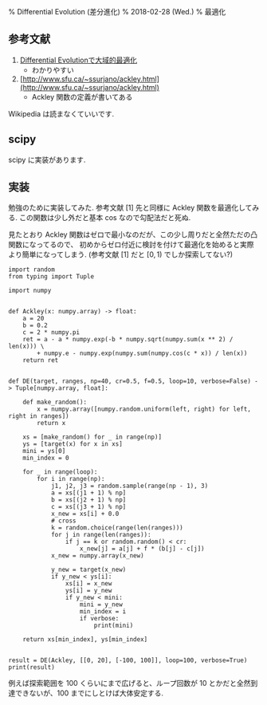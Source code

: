 % Differential Evolution (差分進化)
% 2018-02-28 (Wed.)
% 最適化

## 参考文献

1. [Differential Evolutionで大域的最適化](http://wildpie.hatenablog.com/entry/20151003/1443863102)
    - わかりやすい
1. [http://www.sfu.ca/~ssurjano/ackley.html](http://www.sfu.ca/~ssurjano/ackley.html)
    - Ackley 関数の定義が書いてある

Wikipedia は読まなくていいです.

## scipy

scipy に実装があります.

## 実装

勉強のために実装してみた.
参考文献 [1] 先と同様に Ackley 関数を最適化してみる.
この関数は少し外だと基本 cos なので勾配法だと死ぬ.

見たとおり Ackley 関数はゼロで最小なのだが、この少し周りだと全然ただの凸関数になってるので、
初めからゼロ付近に検討を付けて最適化を始めると実際より簡単になってしまう.
(参考文献 [1] だと $[0,1)$ でしか探索してない?)


```
import random
from typing import Tuple

import numpy


def Ackley(x: numpy.array) -> float:
    a = 20
    b = 0.2
    c = 2 * numpy.pi
    ret = a - a * numpy.exp(-b * numpy.sqrt(numpy.sum(x ** 2) / len(x))) \
        + numpy.e - numpy.exp(numpy.sum(numpy.cos(c * x)) / len(x))
    return ret


def DE(target, ranges, np=40, cr=0.5, f=0.5, loop=10, verbose=False) -> Tuple[numpy.array, float]:

    def make_random():
        x = numpy.array([numpy.random.uniform(left, right) for left, right in ranges])
        return x

    xs = [make_random() for _ in range(np)]
    ys = [target(x) for x in xs]
    mini = ys[0]
    min_index = 0

    for _ in range(loop):
        for i in range(np):
            j1, j2, j3 = random.sample(range(np - 1), 3)
            a = xs[(j1 + 1) % np]
            b = xs[(j2 + 1) % np]
            c = xs[(j3 + 1) % np]
            x_new = xs[i] + 0.0
            # cross
            k = random.choice(range(len(ranges)))
            for j in range(len(ranges)):
                if j == k or random.random() < cr:
                    x_new[j] = a[j] + f * (b[j] - c[j])
            x_new = numpy.array(x_new)

            y_new = target(x_new)
            if y_new < ys[i]:
                xs[i] = x_new
                ys[i] = y_new
                if y_new < mini:
                    mini = y_new
                    min_index = i
                    if verbose:
                        print(mini)

    return xs[min_index], ys[min_index]


result = DE(Ackley, [[0, 20], [-100, 100]], loop=100, verbose=True)
print(result)
```

例えば探索範囲を 100 くらいにまで広げると、ループ回数が 10 とかだと全然到達できないが、100 までにしとけば大体安定する.
